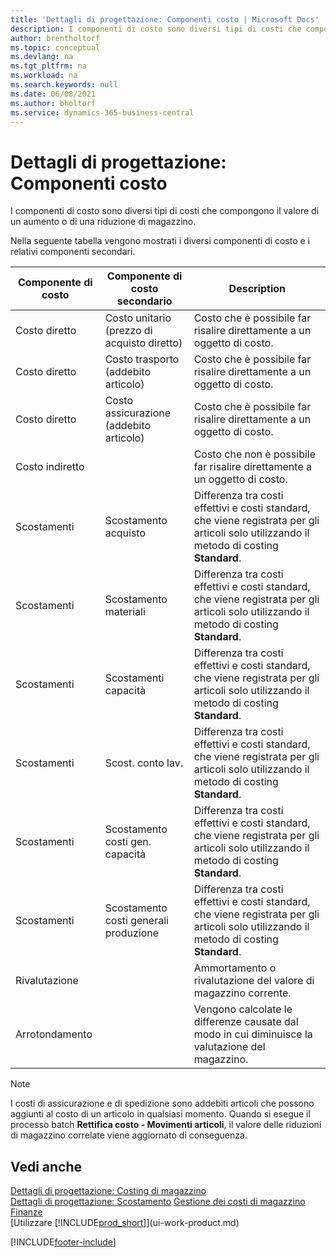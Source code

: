```yaml
---
title: 'Dettagli di progettazione: Componenti costo | Microsoft Docs'
description: I componenti di costo sono diversi tipi di costi che compongono il valore di un aumento o di una riduzione di magazzino.
author: brentholtorf
ms.topic: conceptual
ms.devlang: na
ms.tgt_pltfrm: na
ms.workload: na
ms.search.keywords: null
ms.date: 06/08/2021
ms.author: bholtorf
ms.service: dynamics-365-business-central
---
```

# <a name="design-details-cost-components"></a>Dettagli di progettazione: Componenti costo
I componenti di costo sono diversi tipi di costi che compongono il valore di un aumento o di una riduzione di magazzino.  

 Nella seguente tabella vengono mostrati i diversi componenti di costo e i relativi componenti secondari.  

|Componente di costo|Componente di costo secondario|Description|  
|--------------------|--------------------------------|---------------------------------------|  
|Costo diretto|Costo unitario (prezzo di acquisto diretto)|Costo che è possibile far risalire direttamente a un oggetto di costo.|  
|Costo diretto|Costo trasporto (addebito articolo)|Costo che è possibile far risalire direttamente a un oggetto di costo.|  
|Costo diretto|Costo assicurazione (addebito articolo)|Costo che è possibile far risalire direttamente a un oggetto di costo.|  
|Costo indiretto||Costo che non è possibile far risalire direttamente a un oggetto di costo.|  
|Scostamenti|Scostamento acquisto|Differenza tra costi effettivi e costi standard, che viene registrata per gli articoli solo utilizzando il metodo di costing **Standard**.|  
|Scostamenti|Scostamento materiali|Differenza tra costi effettivi e costi standard, che viene registrata per gli articoli solo utilizzando il metodo di costing **Standard**.|  
|Scostamenti|Scostamenti capacità|Differenza tra costi effettivi e costi standard, che viene registrata per gli articoli solo utilizzando il metodo di costing **Standard**.|  
|Scostamenti|Scost. conto lav.|Differenza tra costi effettivi e costi standard, che viene registrata per gli articoli solo utilizzando il metodo di costing **Standard**.|  
|Scostamenti|Scostamento costi gen. capacità|Differenza tra costi effettivi e costi standard, che viene registrata per gli articoli solo utilizzando il metodo di costing **Standard**.|  
|Scostamenti|Scostamento costi generali produzione|Differenza tra costi effettivi e costi standard, che viene registrata per gli articoli solo utilizzando il metodo di costing **Standard**.|  
|Rivalutazione||Ammortamento o rivalutazione del valore di magazzino corrente.|  
|Arrotondamento||Vengono calcolate le differenze causate dal modo in cui diminuisce la valutazione del magazzino.|  

> [!NOTE]  
>  I costi di assicurazione e di spedizione sono addebiti articoli che possono aggiunti al costo di un articolo in qualsiasi momento. Quando si esegue il processo batch **Rettifica costo - Movimenti articoli**, il valore delle riduzioni di magazzino correlate viene aggiornato di conseguenza.  

## <a name="see-also"></a>Vedi anche
 [Dettagli di progettazione: Costing di magazzino](design-details-inventory-costing.md)   
 [Dettagli di progettazione: Scostamento](design-details-variance.md) [Gestione dei costi di magazzino](finance-manage-inventory-costs.md)  
 [Finanze](finance.md)  
 [Utilizzare [!INCLUDE[prod_short](includes/prod_short.md)]](ui-work-product.md)  


[!INCLUDE[footer-include](includes/footer-banner.md)]
